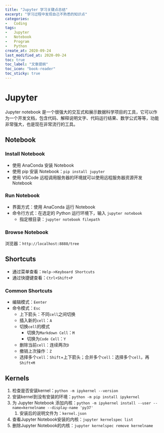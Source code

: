 ```yaml
---
title: "Jupyter 学习关键点总结"
excerpt: "学习过程中发现自己不熟悉的知识点"
categories:
-   Coding
tags:
-   Jupyter
-   Notebook
-   Program
-   Python
create_at: 2020-09-24
last_modified_at: 2020-09-24
toc: true
toc_label: "文章提纲"
toc_icon: "book-reader"
toc_sticky: true
---
```


# Jupyter

Jupyter notebook 是一个很强大的交互式和展示数据科学项目的工具，它可以作为一个开发文档，包含代码、解释说明文字、代码运行结果、数学公式等等，功能非常强大，也是现在非常流行的工具。

## Notebook

### Install Notebook

-   使用 AnaConda 安装 Notebook
-   使用 pip 安装 Notebook：`pip install jupyter`
-   使用 VSCode 远程调用服务器的环境就可以使用远程服务器资源开发 Notebook

### Run Notebook

-   界面方式：使用 AnaConda 运行 Notebook
-   命令行方式：在选定的 Python 运行环境下，输入 `jupyter notebook`
    -   指定根目录：`jupyter notebook filepath`

### Browse Notebook

浏览器：`http://localhost:8888/tree`

## Shortcuts

-   通过菜单查看：`Help->Keyboard Shortcuts`
-   通过快捷键查看：`Ctrl+Shift+P`

### Common Shortcuts

-   编辑模式：`Eenter`
-   命令模式：`Esc`
    -   上下箭头：不同`cell`之间切换
    -   插入新的`cell`：`A`
    -   切换`cell`的模式
        -   切换为`Markdown Cell`：`M`
        -   切换为`Code Cell`：`Y`
    -   删除当前`cell`：连续两次`D`
    -   撤销上次操作：`Z`
    -   选择多个`cell`：`Shift`+上下箭头；合并多个`cell`：选择多个`cell`，再`Shift+M`

## Kernels

1.  检查是否安装kernel：`python -m ipykernel --version`
2.  安装kernel到没有安装的环境：`python -m pip install ipykernel`
3.  为 Jupyter Notebook 添加内核：`python -m ipykernel install --user --name=kernelname --display-name 'py37'`
    1.  安装后的说明文件为：`kernel.json`
4.  查看Jupyter Notebook安装的内核：`jupyter kernelspec list`
5.  删除Jupyter Notebook的内核：`jupyter kernelspec remove kernelname`


